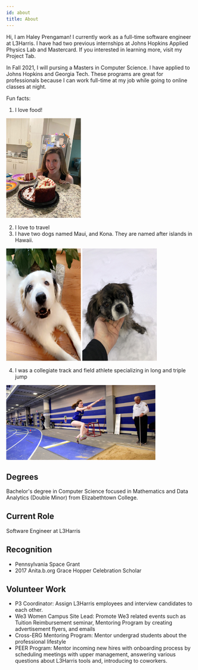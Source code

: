 ```yaml
---
id: about
title: About
---
```



Hi, I am Haley Prengaman! I currently work as a full-time software engineer at L3Harris. I have had two previous internships at Johns Hopkins Applied Physics Lab and Mastercard. If you interested in learning more, visit my Project Tab. 

In Fall 2021, I will pursing a Masters in Computer Science. I have applied to Johns Hopkins and Georgia Tech. These programs are great for professionals because I can work full-time at my job while going to online classes at night. 

Fun facts: 

1. I love food!
<p float="left">
  <img src="./assets/DA1D303A-A1EF-4B0D-80B6-F4C4C0087B70.JPG" alt="cake" width="200"/>
</p>

2. I love to travel
3. I have two dogs named Maui, and Kona. They are named after islands in Hawaii. 
<p float="left">
  <img src="./assets/IMG_6819.PNG" alt="Maui" width="200" height="300"/>
  <img src="./assets/IMG_7479.JPEG" alt="Kona" width="200" height="300"/>
</p>

4. I was a collegiate track and field athlete specializing in long and triple jump
<p float="left">
  <img src="./assets/haley track .png" alt="track" width="400"/>
</p>

## Degrees

Bachelor's degree in Computer Science focused in Mathematics and Data Analytics (Double Minor) from Elizabethtown College. 

## Current Role

Software Engineer at L3Harris

## Recognition

- Pennsylvania Space Grant 
- 2017 Anita.b.org Grace Hopper Celebration Scholar

## Volunteer Work

- P3 Coordinator: Assign L3Harris employees and interview candidates to each other.   
- We3 Women Campus Site Lead: Promote We3 related events such as Tuition Reimbursement seminar, Mentoring Program by creating advertisement flyers, and emails 
- Cross-ERG Mentoring Program: Mentor undergrad students about the professional lifestyle
- PEER Program: Mentor incoming new hires with onboarding process by scheduling meetings with upper management, answering various questions about L3Harris tools                     and, introducing to coworkers.
